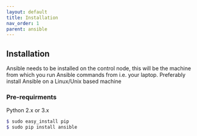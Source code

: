 ```yaml
---
layout: default
title: Installation
nav_order: 1
parent: ansible
---
```


## Installation

Ansible needs to be installed on the control node, this will be the machine from which you run
Ansible commands from i.e. your laptop. Preferably install Ansible on a Linux/Unix based machine

### Pre-requirments 
Python 2.x or 3.x

```scss
$ sudo easy_install pip
$ sudo pip install ansible
```
